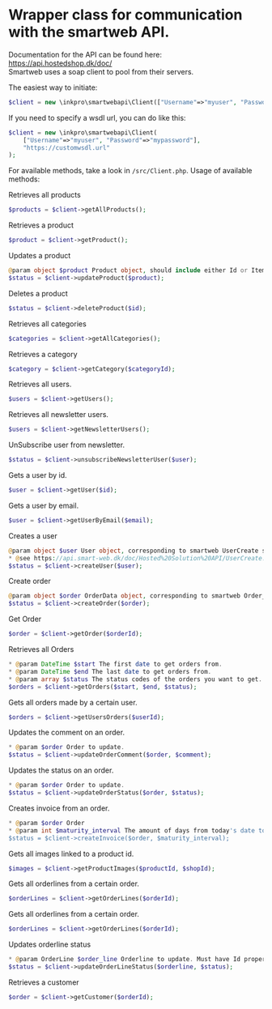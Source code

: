# Wrapper class for communication with the smartweb API.

Documentation for the API can be found here: https://api.hostedshop.dk/doc/  
Smartweb uses a soap client to pool from their servers.

The easiest way to initiate: 
```php
$client = new \inkpro\smartwebapi\Client(["Username"=>"myuser", "Password"=>"mypassword"]);
```

If you need to specify a wsdl url, you can do like this:
```php
$client = new \inkpro\smartwebapi\Client(
    ["Username"=>"myuser", "Password"=>"mypassword"],
    "https://customwsdl.url"
);
```


For available methods, take a look in `/src/Client.php`.
Usage of available methods:

Retrieves all products
```php
$products = $client->getAllProducts();
```

Retrieves a product
```php
$product = $client->getProduct();
```

Updates a product
```php
@param object $product Product object, should include either Id or ItemNumber prop.
$status = $client->updateProduct($product);
```

Deletes a product
```php
$status = $client->deleteProduct($id);
```

Retrieves all categories
```php
$categories = $client->getAllCategories();
```

Retrieves a category
```php
$category = $client->getCategory($categoryId);
```

Retrieves all users.
```php
$users = $client->getUsers();
```

Retrieves all newsletter users.
```php
$users = $client->getNewsletterUsers();
```

UnSubscribe user from newsletter.
```php
$status = $client->unsubscribeNewsletterUser($user);
```

Gets a user by id.
```php
$user = $client->getUser($id);
```

Gets a user by email.
```php
$user = $client->getUserByEmail($email);
```

Creates a user
```php
@param object $user User object, corresponding to smartweb UserCreate schema.
* @see https://api.smart-web.dk/doc/Hosted%20Solution%20API/UserCreate.html
$status = $client->createUser($user);
```

Create order
```php
@param object $order OrderData object, corresponding to smartweb Order_Create schema.
$status = $client->createOrder($order);
```

Get Order
```php
$order = $client->getOrder($orderId);
```

Retrieves all Orders
```php
* @param DateTime $start The first date to get orders from.
* @param DateTime $end The last date to get orders from.
* @param array $status The status codes of the orders you want to get.
$orders = $client->getOrders($start, $end, $status);
```

Gets all orders made by a certain user.
```php
$orders = $client->getUsersOrders($userId);
```

Updates the comment on an order.
```php
* @param $order Order to update.
$status = $client->updateOrderComment($order, $comment);
```

Updates the status on an order.
```php
* @param $order Order to update.
$status = $client->updateOrderStatus($order, $status);
```

Creates invoice from an order.
```php
* @param $order Order
* @param int $maturity_interval The amount of days from today's date to set the maturity date for the Invoice (0, 8, 14 or 30 days).
$status = $client->createInvoice($order, $maturity_interval);
```

Gets all images linked to a product id.
```php
$images = $client->getProductImages($productId, $shopId);
```

Gets all orderlines from a certain order.
```php
$orderLines = $client->getOrderLines($orderId);
```

Gets all orderlines from a certain order.
```php
$orderLines = $client->getOrderLines($orderId);
```

Updates orderline status
```php
* @param OrderLine $order_line Orderline to update. Must have Id property.
$status = $client->updateOrderLineStatus($orderline, $status);
```



Retrieves a customer
```php
$order = $client->getCustomer($orderId);
```


